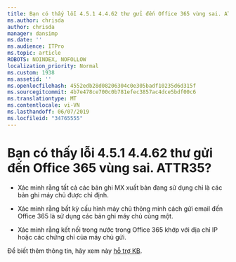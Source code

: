 ```yaml
---
title: Bạn có thấy lỗi 4.5.1 4.4.62 thư gửi đến Office 365 vùng sai. ATTR35?
ms.author: chrisda
author: chrisda
manager: dansimp
ms.date: ''
ms.audience: ITPro
ms.topic: article
ROBOTS: NOINDEX, NOFOLLOW
localization_priority: Normal
ms.custom: 1938
ms.assetid: ''
ms.openlocfilehash: 4552edb28d08206304c0e305badf10235d6d315f
ms.sourcegitcommit: 4b7e478ce700c0b781efec3857ac4dce5bdf00c6
ms.translationtype: MT
ms.contentlocale: vi-VN
ms.lasthandoff: 06/07/2019
ms.locfileid: "34765555"
---
```

# <a name="are-you-seeing-error-451-4462-mail-sent-to-the-wrong-office-365-region-attr35"></a>Bạn có thấy lỗi 4.5.1 4.4.62 thư gửi đến Office 365 vùng sai. ATTR35?

- Xác minh rằng tất cả các bản ghi MX xuất bản đang sử dụng chỉ là các bản ghi máy chủ được chỉ định.

- Xác minh rằng bất kỳ cấu hình máy chủ thông minh cách gửi email đến Office 365 là sử dụng các bản ghi máy chủ cùng một.

- Xác minh rằng kết nối trong nước trong Office 365 khớp với địa chỉ IP hoặc các chứng chỉ của máy chủ gửi.

Để biết thêm thông tin, hãy xem này [hỗ trợ KB](https://support.microsoft.com/help/4057301/attr35-response-code-when-mail-is-sent-to-eop-exo).
